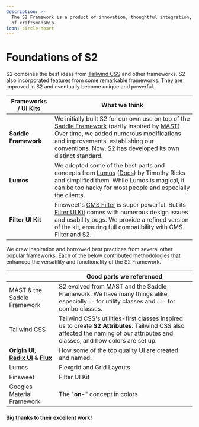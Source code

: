 ```yaml
---
description: >-
  The S2 Framework is a product of innovation, thoughtful integration, and years
  of craftsmanship.
icon: circle-heart
---
```


# Foundations of S2

S2 combines the best ideas from [Tailwind CSS](https://tailwindcss.com) and other frameworks. S2 also incorporated features from some remarkable frameworks. They are improved in S2 and eventually become unique and powerful.

<table data-column-title-hidden data-view="cards"><thead><tr><th>Frameworks / UI Kits</th><th>What we think</th></tr></thead><tbody><tr><td><strong>Saddle Framework</strong></td><td>We initially built S2 for our own use on top of the <a href="https://saddle-framework.webflow.io/">Saddle Framework</a> (partly inspired by <a href="https://www.nocodesupply.co/mast">MAST</a>). Over time, we added numerous modifications and improvements, establishing our conventions. Now, S2 has developed its own distinct standard.</td></tr><tr><td><strong>Lumos</strong></td><td>We adopted some of the best parts and concepts from <a href="https://webflow.com/made-in-webflow/website/lumos-v2-beta">Lumos</a> (<a href="https://lumos.timothyricks.com/">Docs</a>) by Timothy Ricks and simplified them. While Lumos is magical, it can be too hacky for most people and especially the clients.</td></tr><tr><td><strong>Filter UI Kit</strong></td><td>Finsweet's <a href="https://finsweet.com/attributes/cms-filter">CMS Filter</a> is super powerful. But its <a href="https://accessible-filter-ui-kit.webflow.io/">Filter UI Kit</a> comes with numerous design issues and usability bugs. We provide a refined version of the kit, ensuring full compatibility with CMS Filter and S2.</td></tr></tbody></table>



We drew inspiration and borrowed best practices from several other popular frameworks. Each of the below contributed methodologies that enhanced the versatility and functionality of the S2 Framework.

|                                                                                                                  | Good parts we referenced                                                                                                                                                        |
| ---------------------------------------------------------------------------------------------------------------- | ------------------------------------------------------------------------------------------------------------------------------------------------------------------------------- |
| MAST & the Saddle Framework                                                                                      | S2 evolved from MAST and the Saddle Framework. We have many things alike, especially `u-` for utility classes and `cc-` for combo classes.                                      |
| Tailwind CSS                                                                                                     | Tailwind CSS's utilities-first classes inspired us to create **S2 Attributes**. Tailwind CSS also affected the naming of our attributes and classes, and how colors are set up. |
| [**Origin UI**](https://originui.com), [**Radix UI**](https://www.radix-ui.com) & [**Flux**](https://fluxui.dev) | How some of the top quality UI are created and named.                                                                                                                           |
| Lumos                                                                                                            | Flexgrid and Grid Layouts                                                                                                                                                       |
| Finsweet                                                                                                         | Filter UI Kit                                                                                                                                                                   |
| Googles Material Framework                                                                                       | The "**on-**" concept in colors                                                                                                                                                 |

#### Big thanks to their excellent work!



